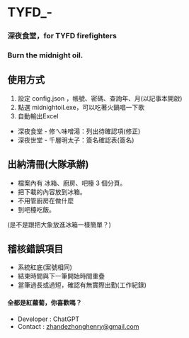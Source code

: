 # TYFD_-
### 深夜食堂，for TYFD firefighters
### Burn the midnight oil.

## 使用方式
1. 設定 config.json ，帳號、密碼、查詢年、月(以記事本開啟)
2. 點選 midnightoil.exe，可以吃著火鍋唱一下歌
3. 自動輸出Excel
  * 深夜食堂 - 修ㄟ味噌湯：列出待確認項(修正)
  * 深夜世堂 - 千層明太子：簽名確認表(簽名)


## 出納清冊(大隊承辦)
* 檔案內有 冰箱、廚房、吧檯 3 個分頁。
* 把下載的內容放到冰箱。
* 不用管廚房在做什麼
* 到吧檯吃飯。  

(是不是跟把大象放進冰箱一樣簡單？)


## 稽核錯誤項目 
* 系統紅底(案號相同)
* 結束時間與下一筆開始時間重疊
* 當筆過長或過短，確認有無實際出勤(工作紀錄)
  
#### 全都是紅蘿蔔，你喜歡嗎？

* Developer : ChatGPT
* Contact : zhandezhonghenry@gmail.com